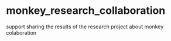 # monkey_research_collaboration
support sharing the results of the research project about monkey colaboration
